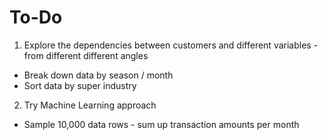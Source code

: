 To-Do
=====

1. Explore the dependencies between customers and different variables - from different different angles
  * Break down data by season / month
  * Sort data by super industry
2. Try Machine Learning approach
  * Sample 10,000 data rows - sum up transaction amounts per month